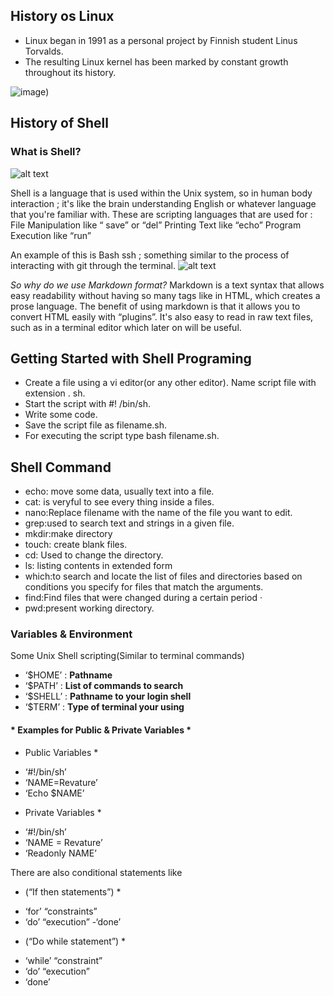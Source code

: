 ## History os Linux
- Linux began in 1991 as a personal project by Finnish student Linus Torvalds.
- The resulting Linux kernel has been marked by constant growth throughout its history. 

![image](https://user-images.githubusercontent.com/102450747/160728198-97da57e3-d8ab-42ff-8572-efad21b53b3d.png))

## History of Shell 
### What is Shell?
![alt text](https://www.subpng.com/png-btyu4f/)


Shell is a language that is used within the Unix system, so in human body interaction ; it's like the brain understanding English or whatever language that you're familiar with. These are scripting languages that are used for :
File Manipulation like “ save” or “del”
Printing Text like “echo”
Program Execution like “run” 

An example of this is  Bash ssh ; something similar to the process of interacting with git through the terminal.
![alt text](https://miro.medium.com/max/1400/1*iOPDTLUlV5ASMVRhizLNRw.png)



*So why do we use Markdown format?*
Markdown is a text syntax that allows easy readability without having so many tags like in HTML, which creates a prose language.  The benefit of using markdown is that it allows you to convert HTML easily with “plugins”. It's also easy to read in raw text files, such as in a terminal editor which later on will be useful.  

## Getting Started with Shell Programing

- Create a file using a vi editor(or any other editor). Name script file with extension . sh.
- Start the script with #! /bin/sh.
- Write some code.
- Save the script file as filename.sh.
- For executing the script type bash filename.sh.

## Shell Command 
- echo: move some data, usually text into a file.
- cat: is veryful to see every thing inside a files. 
- nano:Replace filename with the name of the file you want to edit.
- grep:used to search text and strings in a given file.
- mkdir:make directory 
- touch: create blank files.
- cd: Used to change the directory.
- ls: listing contents in extended form 
- which:to search and locate the list of files and directories based on conditions you specify for files that match the arguments.
- find:Find files that were changed during a certain period ·
- pwd:present working directory.


### Variables & Environment
Some Unix Shell scripting(Similar to terminal commands)
- ‘$HOME’ : **Pathname** 
- ‘$PATH’ : **List of commands to search** 
- ‘$SHELL’ : **Pathname  to your login shell**
- ‘$TERM’ : **Type of terminal your using** 

#### * Examples for Public & Private Variables *

* Public Variables * 
- ‘#!/bin/sh’
- ‘NAME=Revature’
- ‘Echo $NAME’

* Private Variables * 
- ‘#!/bin/sh’
- ‘NAME = Revature’
- ‘Readonly NAME’

There are also conditional statements like 
* (“If then statements”) *
- ‘for’ “constraints”
- ‘do’ “execution”
-‘done’ 

* (“Do while statement”) *
- ‘while’ “constraint”
- ‘do’ “execution”
- ‘done’ 








